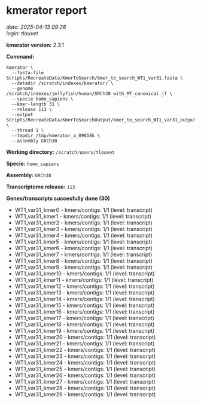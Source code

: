 # kmerator report
*date: 2025-04-13 09:28*  
*login: tlouvet*

**kmerator version:** 2.3.1

**Command:**

```
kmerator \
  --fasta-file Scripts/RecreateData/KmerToSearch/kmer_to_search_WT1_var31.fasta \
  --datadir /scratch/indexes/kmerator/ \
  --genome /scratch/indexes/jellyfish/human/GRCh38_with_MT_canonical.jf \
  --specie homo_sapiens \
  --kmer-length 31 \
  --release 113 \
  --output Scripts/RecreateData/KmerToSearchOutput/kmer_to_search_WT1_var31_output \
  --thread 1 \
  --tmpdir /tmp/kmerator_a_09858k \
  --assembly GRCh38
```

**Working directory:** `/scratch/users/tlouvet`

**Specie:** `homo_sapiens`

**Assembly:** `GRCh38`

**Transcriptome release:** `113`

**Genes/transcripts succesfully done (30)**

- WT1_var31_kmer0 - kmers/contigs: 1/1 (level: transcript)
- WT1_var31_kmer1 - kmers/contigs: 1/1 (level: transcript)
- WT1_var31_kmer2 - kmers/contigs: 1/1 (level: transcript)
- WT1_var31_kmer3 - kmers/contigs: 1/1 (level: transcript)
- WT1_var31_kmer4 - kmers/contigs: 1/1 (level: transcript)
- WT1_var31_kmer5 - kmers/contigs: 1/1 (level: transcript)
- WT1_var31_kmer6 - kmers/contigs: 1/1 (level: transcript)
- WT1_var31_kmer7 - kmers/contigs: 1/1 (level: transcript)
- WT1_var31_kmer8 - kmers/contigs: 1/1 (level: transcript)
- WT1_var31_kmer9 - kmers/contigs: 1/1 (level: transcript)
- WT1_var31_kmer10 - kmers/contigs: 1/1 (level: transcript)
- WT1_var31_kmer11 - kmers/contigs: 1/1 (level: transcript)
- WT1_var31_kmer12 - kmers/contigs: 1/1 (level: transcript)
- WT1_var31_kmer13 - kmers/contigs: 1/1 (level: transcript)
- WT1_var31_kmer14 - kmers/contigs: 1/1 (level: transcript)
- WT1_var31_kmer15 - kmers/contigs: 1/1 (level: transcript)
- WT1_var31_kmer16 - kmers/contigs: 1/1 (level: transcript)
- WT1_var31_kmer17 - kmers/contigs: 1/1 (level: transcript)
- WT1_var31_kmer18 - kmers/contigs: 1/1 (level: transcript)
- WT1_var31_kmer19 - kmers/contigs: 1/1 (level: transcript)
- WT1_var31_kmer20 - kmers/contigs: 1/1 (level: transcript)
- WT1_var31_kmer21 - kmers/contigs: 1/1 (level: transcript)
- WT1_var31_kmer22 - kmers/contigs: 1/1 (level: transcript)
- WT1_var31_kmer23 - kmers/contigs: 1/1 (level: transcript)
- WT1_var31_kmer24 - kmers/contigs: 1/1 (level: transcript)
- WT1_var31_kmer25 - kmers/contigs: 1/1 (level: transcript)
- WT1_var31_kmer26 - kmers/contigs: 1/1 (level: transcript)
- WT1_var31_kmer27 - kmers/contigs: 1/1 (level: transcript)
- WT1_var31_kmer28 - kmers/contigs: 1/1 (level: transcript)
- WT1_var31_kmer29 - kmers/contigs: 1/1 (level: transcript)
